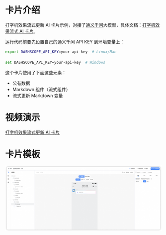 # 卡片介绍

打字机效果流式更新 AI 卡片示例，对接了[通义千问](https://help.aliyun.com/zh/dashscope/developer-reference/api-details)大模型，具体文档：[打字机效果流式 AI 卡片](https://open.dingtalk.com/document/orgapp/typewriter-effect-streaming-ai-card)。

运行代码前要先设置自己的通义千问 API KEY 到环境变量上：

```bash
export DASHSCOPE_API_KEY=your-api-key  # Linux/Mac

set DASHSCOPE_API_KEY=your-api-key  # Windows
```

这个卡片使用了下面这些元素：

- 公有数据
- Markdown 组件（流式组件）
- 流式更新 Markdown 变量

# 视频演示

[打字机效果流式更新 AI 卡片](https://wolai.dingtalk.com/nN92Sj5GipFt8yVmUxndog)

# 卡片模板

![](./打字机效果流式更新%20AI%20卡片.png)
